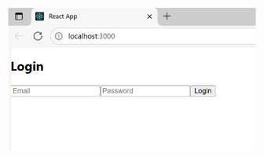 ![Login](https://github.com/Achyuth-Papisetty/E-commerce/blob/96b2bf19653f40067eba88f0a6acc029cd6070c9/LoginPage.png)
